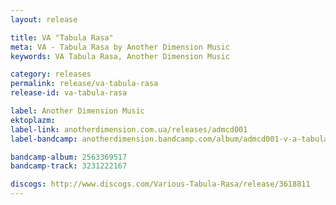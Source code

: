 ```yaml
---
layout: release

title: VA "Tabula Rasa"
meta: VA - Tabula Rasa by Another Dimension Music
keywords: VA Tabula Rasa, Another Dimension Music

category: releases
permalink: release/va-tabula-rasa
release-id: va-tabula-rasa

label: Another Dimension Music
ektoplazm: 
label-link: anotherdimension.com.ua/releases/admcd001
label-bandcamp: anotherdimension.bandcamp.com/album/admcd001-v-a-tabula-rasa-sale

bandcamp-album: 2563369517
bandcamp-track: 3231222167

discogs: http://www.discogs.com/Various-Tabula-Rasa/release/3618811
---
```



